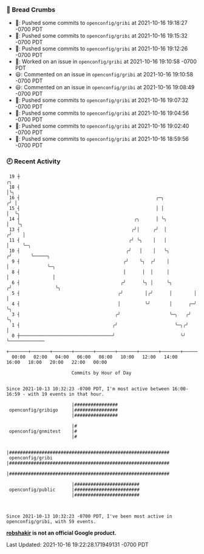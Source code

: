 ### 🍞 Bread Crumbs

 * 🚢: Pushed some commits to `openconfig/gribi` at 2021-10-16 19:18:27 -0700 PDT
 * 🚢: Pushed some commits to `openconfig/gribi` at 2021-10-16 19:15:32 -0700 PDT
 * 🚢: Pushed some commits to `openconfig/gribi` at 2021-10-16 19:12:26 -0700 PDT
 * 👀: Worked on an issue in `openconfig/gribi` at 2021-10-16 19:10:58 -0700 PDT
 * 😃: Commented on an issue in `openconfig/gribi` at 2021-10-16 19:10:58 -0700 PDT
 * 😃: Commented on an issue in `openconfig/gribi` at 2021-10-16 19:08:49 -0700 PDT
 * 🚢: Pushed some commits to `openconfig/gribi` at 2021-10-16 19:07:32 -0700 PDT
 * 🚢: Pushed some commits to `openconfig/gribi` at 2021-10-16 19:04:56 -0700 PDT
 * 🚢: Pushed some commits to `openconfig/gribi` at 2021-10-16 19:02:40 -0700 PDT
 * 🚢: Pushed some commits to `openconfig/gribi` at 2021-10-16 18:59:56 -0700 PDT

### 🕘 Recent Activity
```
 19 ┼                                                                    ╭╮
 18 ┤                                                                    │╰╮
 16 ┤                                                  ╭─╮              ╭╯ │
 15 ┤                                                  │ │              │  ╰╮
 14 ┤                                          ╭╮      │ ╰╮             │   ╰╮
 13 ┤                                         ╭╯│     ╭╯  │            ╭╯    │
 11 ┤                                        ╭╯ ╰╮    │   │            │     ╰─╮
 10 ┤                                       ╭╯   │    │   ╰╮          ╭╯       ╰─────╮
  9 ┤                                      ╭╯    ╰╮  ╭╯    │          │              ╰─╮
  8 ┤                                      │      │  │     │          │                │
  6 ┤                                     ╭╯      ╰╮ │     ╰╮        ╭╯                ╰╮
  5 ┤                                    ╭╯        │╭╯      │        │                  │
  4 ┤                                    │         ╰╯       │      ╭─╯                  ╰╮
  3 ┤                                   ╭╯                  ╰─╮   ╭╯                     ╰╮
  1 ┤                                  ╭╯                     ╰─╮╭╯                       │
  0 ┼──────────────────────────────────╯                        ╰╯                        ╰─────────────
    +───────+───────+───────+───────+───────+───────+───────+───────+───────+───────+───────+───────+────
  00:00   02:00   04:00   06:00   08:00   10:00   12:00   14:00   16:00   18:00   20:00   22:00   00:00   

						Commits by Hour of Day


Since 2021-10-13 10:32:23 -0700 PDT, I'm most active between 16:00-16:59 - with 19 events in that hour.

```



```
                        |################
 openconfig/gribigo     |################
                        |################

                        |#
 openconfig/gnmitest    |#
                        |#

                        |###########################################################
 openconfig/gribi       |###########################################################
                        |###########################################################

                        |########################
 openconfig/public      |########################
                        |########################



Since 2021-10-13 10:32:23 -0700 PDT, I've been most active in openconfig/gribi, with 59 events.

```
**[robshakir](mailto:robjs@google.com) is not an official Google product.**  


Last Updated: 2021-10-16 19:22:28.171949131 -0700 PDT
